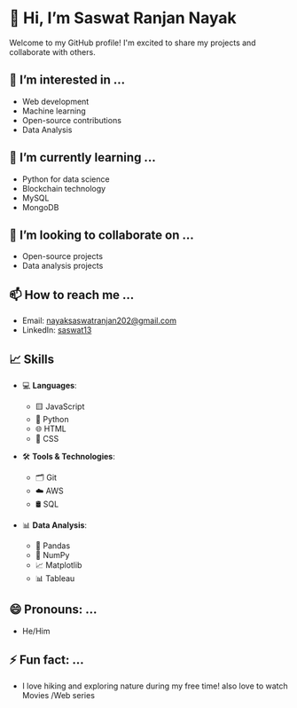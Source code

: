 # 👋 Hi, I’m Saswat Ranjan Nayak 

Welcome to my GitHub profile! I'm excited to share my projects and collaborate with others.  

## 👀 I’m interested in ...  
- Web development  
- Machine learning  
- Open-source contributions  
- Data Analysis

## 🌱 I’m currently learning ...    
- Python for data science  
- Blockchain technology
- MySQL
- MongoDB

## 💞️ I’m looking to collaborate on ...  
- Open-source projects  
- Data analysis projects  

## 📫 How to reach me ...  
- Email: nayaksaswatranjan202@gmail.com    
- LinkedIn: [saswat13](https://www.linkedin.com/in/saswat13/)

## 📈 Skills  
- 💻 **Languages**:  
  - 🟨 JavaScript  
  - 🐍 Python  
  - 🌐 HTML  
  - 🎨 CSS  
  
- 🛠️ **Tools & Technologies**:  
  - 🗂️ Git  
  - ☁️ AWS  
  - 🛢️ SQL  
  
- 📊 **Data Analysis**:  
  - 🐼 Pandas  
  - 🔢 NumPy  
  - 📈 Matplotlib  
  - 📊 Tableau 
## 😄 Pronouns: ...  
- He/Him  

## ⚡ Fun fact: ...  
- I love hiking and exploring nature during my free time!
also love to watch Movies /Web series
